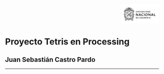 <p align="right"><img src="escudoUnal_black.png" width="25%"></p>

# Proyecto Tetris en Processing
## Juan Sebastián Castro Pardo


___

